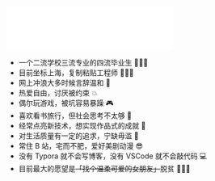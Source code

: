<div><iframe frameborder="no" border="0" marginwidth="0" marginheight="0" width=330 height=86 src="//music.163.com/outchain/player?type=2&id=22664257&auto=1&height=66"></iframe></div>

- 一个二流学校三流专业的四流毕业生 👨🏻‍🎓
- 目前坐标上海，复制粘贴工程师 👨🏻‍💻
- 网上冲浪大多时候言辞温和 🙂
- 热爱自由，讨厌被约束 💥
- 偶尔玩游戏，被坑容易暴躁 🎮
- 喜欢看书旅行，但社会思考不太够 🗿
- 经常点亮新技术，想实现作品式的成就 🙊
- 对生活质量有一定的追求，宁缺毋滥 🍻
- 常住 B 站，宅而不肥，爱好美剧动漫 😎
- 没有 Typora 就不会写博客，没有 VSCode 就不会敲代码 💻
- 目前最大的愿望是<del>「找个温柔可爱的女朋友」</del>脱贫 🤦🏻‍♂️